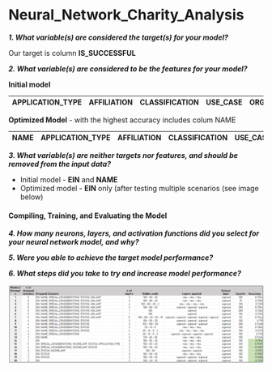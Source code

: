 # Neural_Network_Charity_Analysis



***1. What variable(s) are considered the target(s) for your model?***

Our target is column **IS_SUCCESSFUL**

***2. What variable(s) are considered to be the features for your model?***

**Initial model**

| APPLICATION_TYPE | AFFILIATION | CLASSIFICATION | USE_CASE | ORGANIZATION | STATUS | INCOME_AMT | SPECIAL_CONSIDERATIONS | ASK_AMT |
| --- | --- | --- | --- | --- | --- | --- | --- | --- |

**Optimized Model** - with the highest accuracy includes colum NAME

| **NAME** | APPLICATION_TYPE | AFFILIATION | CLASSIFICATION | USE_CASE | ORGANIZATION | STATUS | INCOME_AMT | SPECIAL_CONSIDERATIONS | ASK_AMT |
| --- | --- | --- | --- | --- | --- | --- | --- | --- | --- |




***3. What variable(s) are neither targets nor features, and should be removed from the input data?***

* Initial model - **EIN** and **NAME**
* Optimized model - **EIN** only (after testing multiple scenarios (see image below)

#### Compiling, Training, and Evaluating the Model

***4. How many neurons, layers, and activation functions did you select for your neural network model, and why?***

***5. Were you able to achieve the target model performance?***

***6. What steps did you take to try and increase model performance?***


![](https://github.com/jojobear2020/Neural_Network_Charity_Analysis/blob/main/Images/best_result.PNG)
